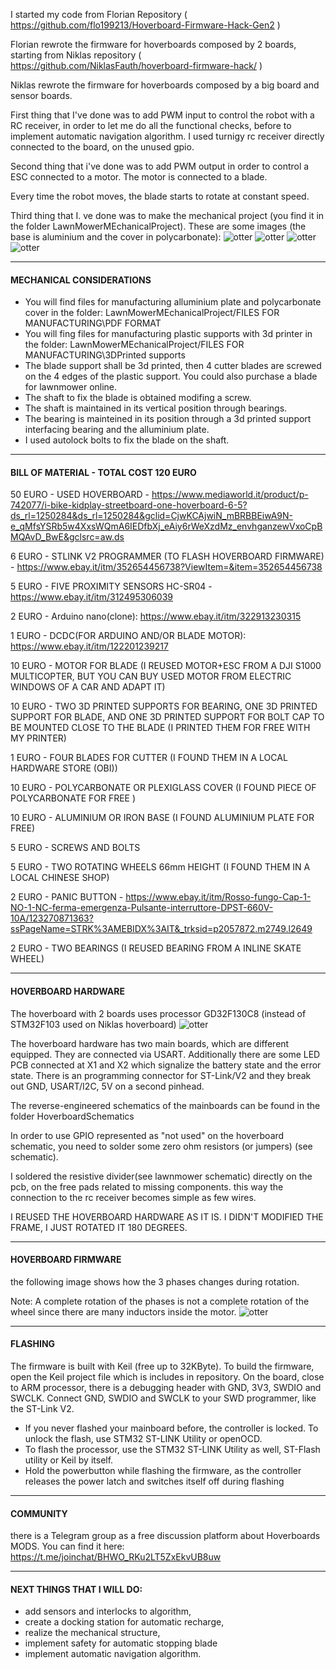 
I started my code from Florian Repository ( https://github.com/flo199213/Hoverboard-Firmware-Hack-Gen2 )

Florian rewrote the firmware for hoverboards composed by 2 boards, starting from Niklas repository ( https://github.com/NiklasFauth/hoverboard-firmware-hack/ )

Niklas rewrote the firmware for hoverboards composed by a big board and sensor boards.

First thing that I've done was to add PWM input to control the robot with a RC receiver, in order to let me do all the functional checks, before to implement automatic navigation algorithm.
I used turnigy rc receiver directly connected to the board, on the unused gpio.

Second thing that i've done was to add PWM output in order to control a ESC connected to a motor. The motor is connected to a blade. 

Every time the robot moves, the blade starts to rotate at constant speed.

Third thing that I. ve done was to make the mechanical project (you find it in the folder LawnMowerMEchanicalProject).
These are some images (the base is aluminium and the cover in polycarbonate):
![otter](https://github.com/gaucho1978/LAWNMOWER-ROBOT-from-Hoverboard-/blob/master/LawnmowerMechanicalProject/3D%20PROJECT%20-%20INVENTOR%202014/pictures/bottom1.png)
![otter](https://github.com/gaucho1978/LAWNMOWER-ROBOT-from-Hoverboard-/blob/master/LawnmowerMechanicalProject/3D%20PROJECT%20-%20INVENTOR%202014/pictures/side.png)
![otter](https://github.com/gaucho1978/LAWNMOWER-ROBOT-from-Hoverboard-/blob/master/LawnmowerMechanicalProject/3D%20PROJECT%20-%20INVENTOR%202014/pictures/top.png)
![otter](https://github.com/gaucho1978/LAWNMOWER-ROBOT-from-Hoverboard-/blob/master/LawnmowerMechanicalProject/3D%20PROJECT%20-%20INVENTOR%202014/pictures/front.png)


------------------------------
#### MECHANICAL CONSIDERATIONS
- You will find files for manufacturing alluminium plate and polycarbonate cover in the folder:
   LawnMowerMEchanicalProject/FILES FOR MANUFACTURING\PDF FORMAT
- You will fing files for manufacturing plastic supports with 3d printer in the folder:
   LawnMowerMEchanicalProject/FILES FOR MANUFACTURING\3DPrinted supports
- The blade support shall be 3d printed, then 4 cutter blades are screwed on the 4 edges of the plastic support. You could also purchase a blade for lawnmower online.
- The shaft to fix the blade is obtained modifing a screw.
- The shaft is maintained in its vertical position through bearings. 
- The bearing is mainteined in its position through a 3d printed support interfacing bearing and the alluminium plate.
- I used autolock bolts to fix the blade on the shaft.


------------------------------
#### BILL OF MATERIAL - TOTAL COST 120 EURO
50 EURO - USED HOVERBOARD - https://www.mediaworld.it/product/p-742077/i-bike-kidplay-streetboard-one-hoverboard-6-5?ds_rl=1250284&ds_rl=1250284&gclid=CjwKCAjwiN_mBRBBEiwA9N-e_qMfsYSRb5w4XxsWQmA6IEDfbXj_eAiy6rWeXzdMz_envhganzewVxoCpBMQAvD_BwE&gclsrc=aw.ds

6 EURO - STLINK V2 PROGRAMMER (TO FLASH HOVERBOARD FIRMWARE) - https://www.ebay.it/itm/352654456738?ViewItem=&item=352654456738

5 EURO - FIVE PROXIMITY SENSORS HC-SR04 - https://www.ebay.it/itm/312495306039

2 EURO - Arduino nano(clone): https://www.ebay.it/itm/322913230315

1 EURO - DCDC(FOR ARDUINO AND/OR BLADE MOTOR): https://www.ebay.it/itm/122201239217

10 EURO - MOTOR FOR BLADE (I REUSED MOTOR+ESC FROM A DJI S1000 MULTICOPTER, BUT YOU CAN BUY USED MOTOR FROM ELECTRIC WINDOWS OF A CAR AND ADAPT IT)

10 EURO - TWO 3D PRINTED SUPPORTS FOR BEARING, ONE 3D PRINTED SUPPORT FOR BLADE, AND ONE 3D PRINTED SUPPORT FOR BOLT CAP TO BE MOUNTED CLOSE TO THE BLADE  (I PRINTED THEM FOR FREE WITH MY PRINTER)

1 EURO - FOUR BLADES FOR CUTTER (I FOUND THEM IN A LOCAL HARDWARE STORE (OBI))

10 EURO - POLYCARBONATE OR PLEXIGLASS COVER (I FOUND PIECE OF POLYCARBONATE FOR FREE )

10 EURO - ALUMINIUM OR IRON BASE (I FOUND ALUMINIUM PLATE FOR FREE)

5 EURO - SCREWS AND BOLTS

5 EURO - TWO ROTATING WHEELS 66mm HEIGHT (I FOUND THEM IN A LOCAL CHINESE SHOP)

2 EURO - PANIC BUTTON - https://www.ebay.it/itm/Rosso-fungo-Cap-1-NO-1-NC-ferma-emergenza-Pulsante-interruttore-DPST-660V-10A/123270871363?ssPageName=STRK%3AMEBIDX%3AIT&_trksid=p2057872.m2749.l2649

2 EURO - TWO BEARINGS (I REUSED BEARING FROM A INLINE SKATE WHEEL)


------------------------------
#### HOVERBOARD HARDWARE
The hoverboard with 2 boards uses processor GD32F130C8 (instead of STM32F103 used on Niklas hoverboard) 
![otter](https://github.com/gaucho1978/LAWNMOWER-ROBOT-from-Hoverboard-/blob/master/HoverboardPCBFirmware/images/Hardware_Overview_small.png )

The hoverboard hardware has two main boards, which are different equipped. They are connected via USART. Additionally there are some LED PCB connected at X1 and X2 which signalize the battery state and the error state. There is an programming connector for ST-Link/V2 and they break out GND, USART/I2C, 5V on a second pinhead.

The reverse-engineered schematics of the mainboards can be found in the folder HoverboardSchematics

In order to use  GPIO represented as "not used" on the hoverboard schematic, you need to solder some zero ohm resistors (or jumpers) (see schematic).

I soldered the resistive divider(see lawnmower schematic) directly on the pcb, on the free pads related to  missing components. this way the connection to the rc receiver becomes simple as few wires. 

I REUSED THE HOVERBOARD HARDWARE AS IT IS. I DIDN'T MODIFIED THE FRAME, I JUST ROTATED IT 180 DEGREES.


------------------------------
#### HOVERBOARD FIRMWARE
the following image shows how the 3 phases changes during rotation. 

Note: A complete rotation of the phases is not a complete rotation of the wheel since there are many inductors inside the motor. 
![otter](https://github.com/gaucho1978/LAWNMOWER-ROBOT-from-Hoverboard-/blob/master/HoverboardPCBFirmware/images/Raumzeigerdiagramm.png )


------------------------------
#### FLASHING
The firmware is built with Keil (free up to 32KByte). To build the firmware, open the Keil project file which is includes in repository. On the board, close to ARM processor, there is a debugging header with GND, 3V3, SWDIO and SWCLK. Connect GND, SWDIO and SWCLK to your SWD programmer, like the ST-Link V2.

- If you never flashed your mainboard before, the controller is locked. To unlock the flash, use STM32 ST-LINK Utility or openOCD.
- To flash the processor, use the STM32 ST-LINK Utility as well, ST-Flash utility or Keil by itself.
- Hold the powerbutton while flashing the firmware, as the controller releases the power latch and switches itself off during flashing


------------------------------
#### COMMUNITY
there is a Telegram group as a free discussion platform about Hoverboards MODS. You can find it here: https://t.me/joinchat/BHWO_RKu2LT5ZxEkvUB8uw


------------------------------
#### NEXT THINGS THAT I WILL DO: 
- add sensors and interlocks to algorithm,
- create a docking station for automatic recharge, 
- realize the mechanical structure, 
- implement safety for automatic stopping blade 
- implement automatic navigation algorithm.


